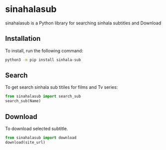 # sinahalasub
sinahalasub is a Python library for searching sinhala subtitles and Download 

## Installation
To install, run the following command:
```bash
python3 -m pip install sinhala-sub
```

## Search
To get search sinhala sub titiles for films and Tv series:
```python
from sinahalasub import search_sub
search_sub(Name)
```

## Download
To download selected subtitle.
```python
from sinahalasub import download
download(site_url)
```
